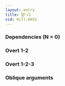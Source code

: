 ```yaml
---
layout: entry
title: སྙེང་√1
vid: Hill:0652
---
```

### Dependencies (N = 0)


### Overt 1-2


### Overt 1-2-3


### Oblique arguments
